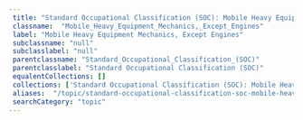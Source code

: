```yaml
--- 
 title: "Standard Occupational Classification (SOC): Mobile Heavy Equipment Mechanics, Except Engines" 
 classname:  "Mobile_Heavy_Equipment_Mechanics,_Except_Engines" 
 label: "Mobile Heavy Equipment Mechanics, Except Engines" 
 subclassname: "null" 
 subclasslabel: "null" 
 parentclassname: "Standard_Occupational_Classification_(SOC)" 
 parentclasslabel: "Standard Occupational Classification (SOC)" 
 equalentCollections: [] 
 collections: ['Standard Occupational Classification (SOC): Mobile Heavy Equipment Mechanics, Except Engines']
 aliases:  "/topic/standard-occupational-classification-soc-mobile-heavy-equipment-mechanics-except-engines"  
 searchCategory: "topic" 
---
```

